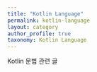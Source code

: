 ```yaml
---
title: "Kotlin Language"
permalink: kotlin-language
layout: category
author_profile: true
taxonomy: Kotlin Language
---
```


Kotlin 문법 관련 글